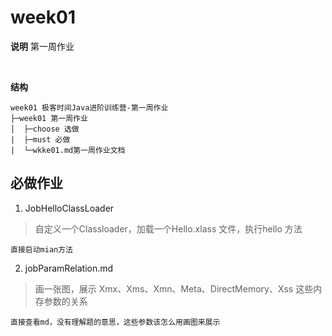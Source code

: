 # week01
**说明** 
第一周作业


<br>

**结构** 
```
week01 极客时间Java进阶训练营-第一周作业
├─week01 第一周作业
│  ├─choose 选做
|  ├─must 必做 
|  └─wkke01.md第一周作业文档
```
## 必做作业
1. JobHelloClassLoader
> 自定义一个Classloader，加载一个Hello.xlass 文件，执行hello 方法
```text
直接启动mian方法
```
2. jobParamRelation.md
> 画一张图，展示 Xmx、Xms、Xmn、Meta、DirectMemory、Xss 这些内存参数的关系
```text
直接查看md，没有理解题的意思，这些参数该怎么用画图来展示
```
